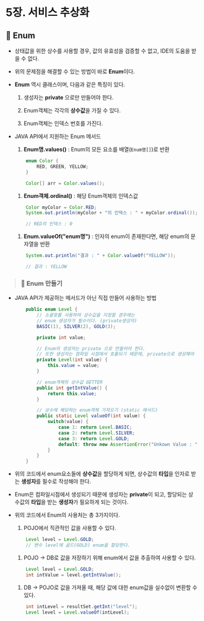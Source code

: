 # 5장. 서비스 추상화




## 🐫 Enum

* 상태값을 위한 상수를 사용할 경우, 값의 유효성을 검증할 수 없고, IDE의 도움을 받을 수 없다.

* 위의 문제점을 해결할 수 있는 방법이 바로 **Enum**이다.

* **Enum** 역시 클래스이며, 다음과 같은 특징이 있다.

    1. 생성자는 **private** 으로만 만들어야 한다.

    1. Enum객체는 각각의 **상수값**을 가질 수 있다.

    1. Enum객체는 인덱스 번호를 가진다.

* JAVA API에서 지원하는 Enum 메서드

    1. **Enum명.values()** : Enum의 모든 요소를 배열(``Enum명[]``)로 반환

    ```java
        enum Color {
            RED, GREEN, YELLOW;
        }
    ```

    ```java
        Color[] arr = Color.values();
    ```

    1. **Enum객체.ordinal()** : 해당 Enum객체의 인덱스값

    ```java
        Color myColor = Color.RED;
        System.out.println(myColor + "의 인덱스 : " + myColor.ordinal());

        // RED의 인덱스 : 0
    ```

    1. **Enum.valueOf("enum명")** : 인자의 enum이 존재한다면, 해당 enum의 문자열을 반환

    ```java
        System.out.println("결과 : " + Color.valueOf("YELLOW"));

        // 결과 : YELLOW
    ```


>   ### 🐫 Enum 만들기

* JAVA API가 제공하는 메서드가 아닌 직접 만들어 사용하는 방법

    ```java
        public enum Level {
            // 소괄호를 사용하여 상수값을 지정할 경우에는
            // enum 생성자가 필수이다. (private생성자)
            BASIC(1), SILVER(2), GOLD(3);

            private int value;

            // Enum의 생성자는 private 으로 만들어야 한다.
            // 또한 생성자는 컴파일 시점에서 호출되기 때문에, private으로 생성해야 한다.
            private Level(int value) {
                this.value = value;
            }

            // enum객체의 상수값 GETTER
            public int getIntValue() {
                return this.value;
            }

            // 상수에 해당하는 enum객체 가져오기 (static 메서드)
            public static Level valueOf(int value) {
                switch(value) {
                    case 1: return Level.BASIC;
                    case 2: return Level.SILVER;
                    case 3: return Level.GOLD;
                    default: throw new AssertionError("Unkown Value : " + value);
                }
            }
        }
    ```

* 위의 코드에서 enum요소들에 **상수값**을 할당하게 되면, 상수값의 **타입**을 인자로 받는 **생성자**를 필수로 작성해야 한다.

* Enum은 컴파일시점에서 생성되기 때문에 생성자는 **private**이 되고, 할당되는 상수값의 **타입**을 받는 **생성자**가 필요하게 되는 것이다.

* 위의 코드에서 Enum의 사용처는 총 3가지이다.

    1. POJO에서 직관적인 값을 사용할 수 있다.

    ```java
        Level level = Level.GOLD;
        // 변수 level에 골드(GOLD) enum을 할당한다.
    ```

    1. POJO -> DB로 값을 저장하기 위해 enum에서 값을 추출하여 사용할 수 있다.

    ```java
        Level level = Level.GOLD;
        int intValue = level.getIntValue();
    ```

    1. DB -> POJO로 값을 가져올 때, 해당 값에 대한 enum값을 실수없이 변환할 수 있다.

    ```java
        int intLevel = resultSet.getInt("level");
        Level level = Level.valueOf(intLevel);
    ```
